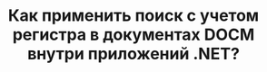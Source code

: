 ---
############################# Static ############################
layout: "auto-gen-gist"
draft: false
path: "ru/search/net/case-sensitive/docm/"
otherformats: PDF DOC DOT DOCX DOTX DOTM TXT ODT OTT RTF XLS XLT XLSX XLSM XLSB XLTX XLTM XLA XLAM ODS OTS CSV TSV XML PPT PPS POT PPTX PPTM POTX POTM PPSX PPSM ODP PST OST EML EMLX MSG ONE ZIP XHTML MHTML MD CHM EPUB  FB2 

############################# Head ############################
head_title: "Применить поиск текста с учетом регистра в документах DOCM через .NET"
head_description: "GroupDocs.Search .NET API позволяет программистам применять текстовый поиск с учетом регистра и находить точную последовательность слов в документах DOCM через .NET API."

############################# Header ############################
title: "Как применить поиск с учетом регистра в документах DOCM внутри приложений .NET?"
description: "GroupDocs.Search .NET API позволяет разработчикам программного обеспечения применять текстовый поиск с учетом регистра в различных типах документов, таких как PDF, HTML, DOCX, PPTX, XLSX и других, внутри приложений .NET."

######################### Download Button #######################
button:
    enable: true

############################# About ############################
about:
    enable: true
    title: "Что такое поиск с учетом регистра и как его добиться с помощью .NET?"
    content: |
     Существует множество полезных методов поиска, которые могут помочь пользователям искать в различных типах документов определенную комбинацию слов или других данных. Поиск с учетом регистра — это очень полезный метод, который позволяет пользователям искать документы и веб-страницы независимо от того, считаются ли прописные и строчные буквы разными или одинаковыми. Например, «Компьютер», «компьютер» и «КОМПЬЮТЕР» будут рассматриваться как разные слова, потому что буква «С» в первом случае заглавная, во втором — строчная, а в третьем — все прописные. GroupDocs.Search для .NET — это удобный высокопроизводительный API для поиска документов, который позволяет разработчикам программного обеспечения создавать программные приложения и инструменты для выполнения текстового поиска, а также с легкостью индексировать документы. API обеспечивает поддержку некоторых из наиболее часто используемых форматов файлов, таких как PDF, HTML, электронная почта Outlook, Microsoft Office Word, листы Excel, презентации PowerPoint, Outlook MSG, PST и многие другие. Еще одна полезная функция заключается в том, что он может идентифицировать поисковые запросы, написанные на языке, который не соответствует вашей раскладке клавиатуры.

############################# content ############################
steps:
    enable: true
    block:
    - title_left: "Выполнение поиска с учетом регистра в документах DOCM через .NET"
      content_left: |
       GroupDocs.Search .NET API позволяет программистам добавлять функции поиска с учетом регистра в свои собственные приложения C# .NET. В следующем примере кода .NET показано, как добиться поиска с учетом регистра с помощью запроса в текстовой форме в файлах DOCM всего за пару строк кода.

      title_right: "Применить поиск с учетом регистра в документах DOCM"
      content_right: |
         * Определите путь к индексной папке, а также к папке документов.
         * Создайте индекс в указанной папке, вызвав экземпляр класса [Index](https://apireference.groupdocs.com/search/net/groupdocs.search/index/constructors/2).
         * Индексирование документов из указанной папки путем вызова экземпляра класса [Add](https://apireference.groupdocs.com/search/net/groupdocs.search.index/add/methods/1)
         * Инициализирует новый экземпляр класса [SearchOptions](https://apireference.groupdocs.com/search/net/groupdocs.search.options/searchoptions).
         * Включение поиска с учетом регистраb путем вызова метода [UseCaseSensitiveSearch](https://apireference.groupdocs.com/search/net/groupdocs.search.options/searchoptions/properties/usecasesensitivesearch)
         * Определить строку поиска и начать поиск
         
        
      gisthash: "805df69ebb1145d5c15c212431de1395"
      gistfile: "case-sensitive_in_text_queries_dotnet.cs"

    - title_left: "Выполнение поиска с учетом регистра в форме объекта через .NET"
      content_left: |
        GroupDocs.Search .NET дает разработчикам программного обеспечения возможность находить слова с учетом прописных и строчных букв внутри приложения .NET. В следующем примере кода .NET показано, как применять поиск с учетом регистра с запросом в форме объекта в документах DOCM.

      title_right: "Сделать поиск с учетом регистра в документах DOCM"
      content_right: |
        * Определите путь к индексной папке, а также к папке документов.
        * Создайте индекс в указанной папке, вызвав экземпляр класса [Index](https://apireference.groupdocs.com/search/net/groupdocs.search/index/constructors/2).
        * Индексирование документов из указанной папки путем вызова экземпляра класса [Add](https://apireference.groupdocs.com/search/net/groupdocs.search.index/add/methods/1)
        * Инициализирует новый экземпляр класса [SearchOptions](https://apireference.groupdocs.com/search/net/groupdocs.search.options/searchoptions).
        * Включение поиска с учетом регистраb путем вызова метода [UseCaseSensitiveSearch](https://apireference.groupdocs.com/search/net/groupdocs.search.options/searchoptions/properties/usecasesensitivesearch)
        * Создание поискового запроса в объектной форме путем вызова метода [CreateWordQuery](https://apireference.groupdocs.com/search/net/groupdocs.search/searchquery/methods/createwordquery)
        * Начать поиск и отображать результаты поиска
     
      gisthash: "846d0dd11f88a59d62f083e33e84286b"
      gistfile: "case-sensitive_search_in_object_queries_dotnet.cs"

    - title_left: "Системные Требования"
      content_left: |
       GroupDocs.Search для .NET поддерживается на всех основных платформах и операционных системах. Чтобы ознакомиться с полным руководством по системным требованиям, посетите [системные требования](https://docs.groupdocs.com/search/net/system-requirements/) перед выполнением приведенного ниже кода. Убедитесь, что на вашем компьютере установлены следующие предварительные требования. система:
         * Операционные системы: Microsoft Windows, Linux, MacOS
         * Среда разработки: Visual Studio, Xamarin, MonoDevelop и т. д.
         * Фреймворки: .NET Framework, .NET Standard, .NET Core, Mono
         * Получите последнюю версию GroupDocs.Search для .NET API из [NuGet](https://www.nuget.org/packages/GroupDocs.search/)
        
      title_right: "Зачем использовать GroupDocs.Search"
      content_right: |
        * Создание поискового индекса как в памяти, так и на диске.
        * Возможность индексации из файла, потока или структуры.
        * Поддержка индексирования защищенных паролем документов.
        * Поддержка слияния нескольких индексов.
        * Фильтровать документ во время поисковой индексации.
        * Поддержка проверки орфографии во время поиска.
        * Смешанные символы полностью поддерживаются
        * Объединение различных типов поиска в один поисковый запрос.
        * Поддержка простого поиска слов и регулярных выражений
        * Полная поддержка замены псевдонимов в поисковых запросах.

demos:
    enable: true
        

more_formats:
    enable: true


back_to_top:
    enable: true
---
